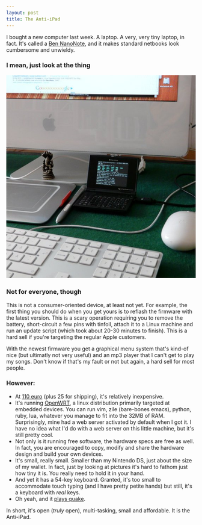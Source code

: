 ```yaml
---
layout: post
title: The Anti-iPad
---
```


I bought a new computer last week. A laptop. A very, very tiny laptop,
in fact. It's called a [Ben NanoNote][nano], and it makes standard
netbooks look cumbersome and unwieldy.

### I mean, just look at the thing

![My nanonote, dwarfed by the iMac.](/media/images/nanonote.jpg)

### Not for everyone, though

This is not a consumer-oriented device, at least not yet. For example,
the first thing you should do when you get yours is to reflash the
firmware with the latest version. This is a scary operation requiring
you to remove the battery, short-circuit a few pins with tinfoil,
attach it to a Linux machine and run an update script (which took
about 20-30 minutes to finish). This is a hard sell if you're
targeting the regular Apple customers.

With the newest firmware you get a graphical menu system that's
kind-of nice (but ultimatly not very useful) and an mp3 player that I
can't get to play my songs. Don't know if that's my fault or not but
again, a hard sell for most people.

### However:

+ At [110 euro][hackdev] (plus 25 for shipping), it's relatively inexpensive. 
+ It's running [OpenWRT][wrt], a linux distribution primarily targeted
at embedded devices. You can run vim, zile (bare-bones emacs), python,
ruby, lua, whatever you manage to fit into the 32MB of
RAM. Surprisingly, mine had a web server activated by default when I
got it. I have no idea what I'd do with a web server on this little
machine, but it's still pretty cool.
+ Not only is it running free software, the hardware specs are free as
well. In fact, you are encouraged to copy, modify and share the
hardware design and build your own devices.
+ It's small, really small. Smaller than my Nintendo DS, just about
the size of my wallet. In fact, just by looking at pictures it's hard
to fathom just how tiny it is. You really need to hold it in your
hand.
+ And yet it has a 54-key keyboard. Granted, it's too small to
accommodate touch typing (and I have pretty petite hands) but still,
it's a keyboard with *real* keys. 
+ Oh yeah, and it [plays quake][quake].

In short, it's open (*truly* open), multi-tasking, small and
affordable. It is the Anti-iPad.

[nano]:http://sharism.cc/
[hackdev]:http://hackable-devices.org/shop/product/nanonote
[wrt]:http://openwrt.org
[quake]:http://www.linux-netbook.com/video/playing-doom-and-quake-on-the-ben-nanonote
